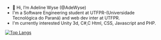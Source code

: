 - 👋 Hi, I’m Adeline Wyse (@AdeWyse)
- I'm a Software Engineering student at UTFPR-(Universidade Tecnológica do Paraná) and web dev inter at UTFPR.
- I'm currently interested Unity 3d, C#,C Html, CSS, Javascript and PHP.

[![Top Langs](https://github-readme-stats.vercel.app/api/top-langs/?username=AdeWyse&layout=compact)](https://github.com/anuraghazra/github-readme-stats)

<!---
AdeWyse/AdeWyse is a ✨ special ✨ repository because its `README.md` (this file) appears on your GitHub profile.
You can click the Preview link to take a look at your changes.
--->
